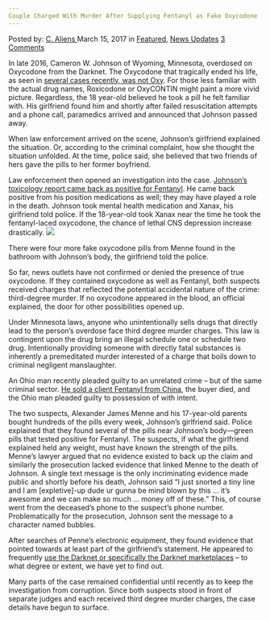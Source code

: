 ```yaml
---
Couple Charged With Murder After Supplying Fentanyl as Fake Oxycodone
---
```

<article class="post-listing post-18625 post type-post status-publish format-standard has-post-thumbnail hentry 

<div class="post-inner">
<span>Posted by: <a href="https://www.deepdotweb.com/author/caliens/" title="">C. Aliens </a></span>
<span>March 15, 2017</span>
<span>in <a href="https://www.deepdotweb.com/category/deepdot-news/" rel="category tag">Featured</a>, <a href="https://www.deepdotweb.com/category/news-updates/" rel="category tag">News Updates</a></span>
<span><a href="https://www.deepdotweb.com/2017/03/15/couple-charged-with-murder-after-supplying-fentanyl-as-fake-oxycodone/#comments">3 Comments</a></span>


<p>In late 2016, Cameron W. Johnson of Wyoming, Minnesota, overdosed on Oxycodone from the Darknet. The Oxycodone that tragically ended his life, as seen in <a href="https://www.deepdotweb.com/2016/09/23/pill-counterfeiting-lab-bust-dea-warns-fentanyls-danger/">several cases recently, was not Oxy</a>. For those less familiar with the actual drug names, Roxicodone or OxyCONTIN might paint a more vivid picture. Regardless, the 18 year-old believed he took a pill he felt familiar with. His girlfriend found him and shortly after failed resuscitation attempts and a phone call, paramedics arrived and announced that Johnson passed away.</p>
<p>When law enforcement arrived on the scene, Johnson’s girlfriend explained the situation. Or, according to the criminal complaint, how she thought the situation unfolded. At the time, police said, she believed that two friends of hers gave the pills to her former boyfriend.</p>
<p>Law enforcement then opened an investigation into the case. <a href="http://m.startribune.com/teen-couple-charged-in-chisago-co-with-murder-in-overdose-death-of-18-year-old/414411113/">Johnson’s toxicology report came back as positive for Fentanyl</a>. He came back positive from his position medications as well; they may have played a role in the death. Johnson took mental health medication and Xanax, his girlfriend told police. If the 18-year-old took Xanax near the time he took the fentanyl-laced oxycodone, the chance of lethal CNS depression increase drastically. <img class="wp-image-18635 aligncenter" src="https://www.deepdotweb.com/wp-content/uploads/2017/03/word-image-4.jpeg" srcset="https://www.deepdotweb.com/wp-content/uploads/2017/03/word-image-4.jpeg 827w, https://www.deepdotweb.com/wp-content/uploads/2017/03/word-image-4-300x194.jpeg 300w" sizes="(max-width: 827px) 100vw, 827px"/></p>
<p>There were four more fake oxycodone pills from Menne found in the bathroom with Johnson’s body, the girlfriend told the police.</p>
<p>So far, news outlets have not confirmed or denied the presence of true oxycodone. If they contained oxycodone as well as Fentanyl, both suspects received charges that reflected the potential accidental nature of the crime: third-degree murder. If no oxycodone appeared in the blood, an official explained, the door for other possibilities opened up.</p>
<p>Under Minnesota laws, anyone who unintentionally sells drugs that directly lead to the person&#8217;s overdose face third degree murder charges. This law is contingent upon the drug bring an illegal schedule one or schedule two drug. Intentionally providing someone with directly fatal substances is inherently a premeditated murder interested of a charge that boils down to criminal negligent manslaughter.</p>
<p>An Ohio man recently pleaded guilty to an unrelated crime – but of the same criminal sector. <a href="https://www.deepdotweb.com/2017/02/04/ohio-man-pleaded-guilty-selling-fentanyl-china-resulted-fatal-overdose/">He sold a client Fentanyl from China</a>, the buyer died, and the Ohio man pleaded guilty to possession of with intent.</p>
<p>The two suspects, Alexander James Menne and his 17-year-old parents bought hundreds of the pills every week, Johnson&#8217;s girlfriend said. Police explained that they found several of the pills near Johnson&#8217;s body—green pills that tested positive for Fentanyl. The suspects, if what the girlfriend explained held any weight, must have known the strength of the pills. Menne’s lawyer argued that no evidence existed to back up the claim and similarly the prosecution lacked evidence that linked Menne to the death of Johnson. A single text message is the only incriminating evidence made public and shortly before his death, Johnson said “I just snorted a tiny line and I am [expletive]-up dude ur gunna be mind blown by this &#8230; it’s awesome and we can make so much &#8230; money off of these.” This, of course went from the deceased’s phone to the suspect’s phone number. Problematically for the prosecution, Johnson sent the message to a character named bubbles.</p>
<p>After searches of Penne’s electronic equipment, they found evidence that pointed towards at least part of the girlfriend&#8217;s statement. He appeared to frequently <a href="https://www.deepdotweb.com/marketplace-directory/categories/top-markets/">use the Darknet or specifically the Darknet marketplaces</a> – to what degree or extent, we have yet to find out.</p>
<p>Many parts of the case remained confidential until recently as to keep the investigation from corruption. Since both suspects stood in front of separate judges and each received third degree murder charges, the case details have begun to surface.</p>
</div>
<span style="display:none" class="updated">2017-03-15</span>
<div style="display:none" class="vcard author" itemprop="author" itemscope itemtype="http://schema.org/Person"><strong class="fn" itemprop="name"><a href="https://www.deepdotweb.com/author/caliens/" title="Posts by C. Aliens" rel="author">C. Aliens</a></strong></div>
</div>
</article>


